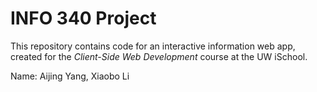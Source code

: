 # INFO 340 Project

This repository contains code for an interactive information web app, created for the _Client-Side Web Development_ course at the UW iSchool.

Name: Aijing Yang, Xiaobo Li

